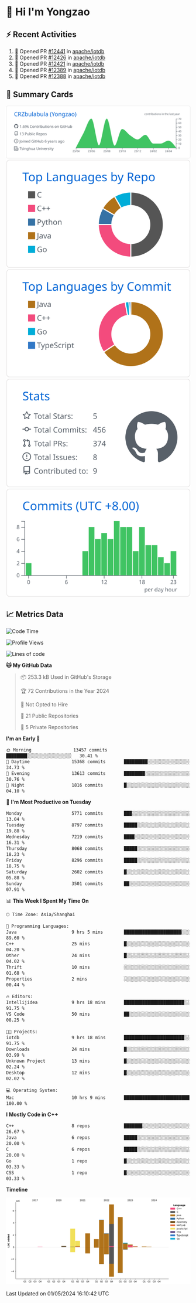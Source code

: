 # 👋 Hi I'm Yongzao

## ⚡ Recent Activities
<!--START_SECTION:activity-->
1. 💪 Opened PR [#12441](https://github.com/apache/iotdb/pull/12441) in [apache/iotdb](https://github.com/apache/iotdb)
2. 💪 Opened PR [#12426](https://github.com/apache/iotdb/pull/12426) in [apache/iotdb](https://github.com/apache/iotdb)
3. 💪 Opened PR [#12421](https://github.com/apache/iotdb/pull/12421) in [apache/iotdb](https://github.com/apache/iotdb)
4. 💪 Opened PR [#12389](https://github.com/apache/iotdb/pull/12389) in [apache/iotdb](https://github.com/apache/iotdb)
5. 💪 Opened PR [#12388](https://github.com/apache/iotdb/pull/12388) in [apache/iotdb](https://github.com/apache/iotdb)
<!--END_SECTION:activity-->

## 🎑 Summary Cards

[![](https://raw.githubusercontent.com/CRZbulabula/CRZbulabula/main/profile-summary-card-output/github/0-profile-details.svg)](https://github.com/vn7n24fzkq/github-profile-summary-cards)
[![](https://raw.githubusercontent.com/CRZbulabula/CRZbulabula/main/profile-summary-card-output/github/1-repos-per-language.svg)](https://github.com/vn7n24fzkq/github-profile-summary-cards) [![](https://raw.githubusercontent.com/CRZbulabula/CRZbulabula/main/profile-summary-card-output/github/2-most-commit-language.svg)](https://github.com/vn7n24fzkq/github-profile-summary-cards)
[![](https://raw.githubusercontent.com/CRZbulabula/CRZbulabula/main/profile-summary-card-output/github/3-stats.svg)](https://github.com/vn7n24fzkq/github-profile-summary-cards) [![](https://raw.githubusercontent.com/CRZbulabula/CRZbulabula/main/profile-summary-card-output/github/4-productive-time.svg)](https://github.com/vn7n24fzkq/github-profile-summary-cards)

## 📈 Metrics Data

<!--START_SECTION:waka-->
![Code Time](http://img.shields.io/badge/Code%20Time-642%20hrs%2053%20mins-blue)

![Profile Views](http://img.shields.io/badge/Profile%20Views-0-blue)

![Lines of code](https://img.shields.io/badge/From%20Hello%20World%20I%27ve%20Written-27.8%20million%20lines%20of%20code-blue)

**🐱 My GitHub Data** 

> 📦 253.3 kB Used in GitHub's Storage 
 > 
> 🏆 72 Contributions in the Year 2024
 > 
> 🚫 Not Opted to Hire
 > 
> 📜 21 Public Repositories 
 > 
> 🔑 5 Private Repositories 
 > 
**I'm an Early 🐤** 

```text
🌞 Morning                13457 commits       ████████░░░░░░░░░░░░░░░░░   30.41 % 
🌆 Daytime                15368 commits       █████████░░░░░░░░░░░░░░░░   34.73 % 
🌃 Evening                13613 commits       ████████░░░░░░░░░░░░░░░░░   30.76 % 
🌙 Night                  1816 commits        █░░░░░░░░░░░░░░░░░░░░░░░░   04.10 % 
```
📅 **I'm Most Productive on Tuesday** 

```text
Monday                   5771 commits        ███░░░░░░░░░░░░░░░░░░░░░░   13.04 % 
Tuesday                  8797 commits        █████░░░░░░░░░░░░░░░░░░░░   19.88 % 
Wednesday                7219 commits        ████░░░░░░░░░░░░░░░░░░░░░   16.31 % 
Thursday                 8068 commits        █████░░░░░░░░░░░░░░░░░░░░   18.23 % 
Friday                   8296 commits        █████░░░░░░░░░░░░░░░░░░░░   18.75 % 
Saturday                 2602 commits        █░░░░░░░░░░░░░░░░░░░░░░░░   05.88 % 
Sunday                   3501 commits        ██░░░░░░░░░░░░░░░░░░░░░░░   07.91 % 
```


📊 **This Week I Spent My Time On** 

```text
🕑︎ Time Zone: Asia/Shanghai

💬 Programming Languages: 
Java                     9 hrs 5 mins        ██████████████████████░░░   89.60 % 
C++                      25 mins             █░░░░░░░░░░░░░░░░░░░░░░░░   04.20 % 
Other                    24 mins             █░░░░░░░░░░░░░░░░░░░░░░░░   04.02 % 
Thrift                   10 mins             ░░░░░░░░░░░░░░░░░░░░░░░░░   01.68 % 
Properties               2 mins              ░░░░░░░░░░░░░░░░░░░░░░░░░   00.44 % 

🔥 Editors: 
Intellijidea             9 hrs 18 mins       ███████████████████████░░   91.75 % 
VS Code                  50 mins             ██░░░░░░░░░░░░░░░░░░░░░░░   08.25 % 

🐱‍💻 Projects: 
iotdb                    9 hrs 18 mins       ███████████████████████░░   91.75 % 
Downloads                24 mins             █░░░░░░░░░░░░░░░░░░░░░░░░   03.99 % 
Unknown Project          13 mins             █░░░░░░░░░░░░░░░░░░░░░░░░   02.24 % 
Desktop                  12 mins             █░░░░░░░░░░░░░░░░░░░░░░░░   02.02 % 

💻 Operating System: 
Mac                      10 hrs 9 mins       █████████████████████████   100.00 % 
```

**I Mostly Code in C++** 

```text
C++                      8 repos             ███████░░░░░░░░░░░░░░░░░░   26.67 % 
Java                     6 repos             █████░░░░░░░░░░░░░░░░░░░░   20.00 % 
C                        6 repos             █████░░░░░░░░░░░░░░░░░░░░   20.00 % 
Go                       1 repo              █░░░░░░░░░░░░░░░░░░░░░░░░   03.33 % 
CSS                      1 repo              █░░░░░░░░░░░░░░░░░░░░░░░░   03.33 % 
```



**Timeline**

![Lines of Code chart](https://raw.githubusercontent.com/CRZbulabula/CRZbulabula/main/assets/bar_graph.png)


 Last Updated on 01/05/2024 16:10:42 UTC
<!--END_SECTION:waka-->

